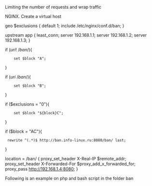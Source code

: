Limiting the number of requests and wrap traffic

NGINX. Create a virtual host

geo $exclusions {
        default 1;
        include /etc/nginx/conf.d/ban;
}

upstream app {
        least_conn;
	server 192.168.1.1;
	server 192.168.1.2;
	server 192.168.1.3;
  }



if ($uri !~ /ban/$){

        set $block "A";

}

if ($uri ~ /ban/$){

        set $block "B";

}

if ($exclusions = "0"){

        set $block "${block}C";

}

if ($block = "AC"){

     rewrite ^(.*)$ http://ban.info-linux.ru:8080/ban/ last;

}



location = /ban/ {
        proxy_set_header X-Real-IP $remote_addr;
        proxy_set_header X-Forwarded-For $proxy_add_x_forwarded_for;
        proxy_pass http://192.168.1.4:8080;
}




Following is an example on php and bash script in the folder ban



																
